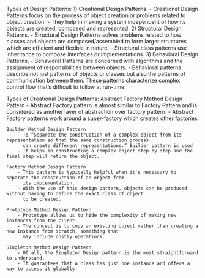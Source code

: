 Types of Design Patterns:
    1) Creational Design Patterns.
        - Creational Design Patterns focus on the process of object creation or problems related to object creation. 
        - They help in making a system independent of how its objects are created, composed and represented.
    2) Structural Design Patterns.
        - Structural Design Patterns solves problems related to how classes and objects are composed/assembled to 
          form larger structures which are efficient and flexible in nature. 
        - Structural class patterns use inheritance to compose interfaces or implementations. 
    3) Behavioral Design Patterns.
        - Behavioral Patterns are concerned with algorithms and the assignment of responsibilities between objects. 
        - Behavioral patterns describe not just patterns of objects or classes but also the patterns of communication between them. These patterns characterize complex control flow that’s difficult to follow at run-time. 



Types of Creational Design Patterns:
    Abstract Factory Method Design Pattern
        - Abstract Factory pattern is almost similar to Factory Pattern and is considered as another layer of abstraction 
          over factory pattern.
        - Abstract Factory patterns work around a super-factory which creates other factories.

    Builder Method Design Pattern
        - To “Separate the construction of a complex object from its representation so that the same construction process 
          can create different representations.” Builder pattern is used
        - It helps in constructing a complex object step by step and the final step will return the object.

    Factory Method Design Pattern
        - This pattern is typically helpful when it's necessary to separate the construction of an object from 
          its implementation.
        - With the use of this design pattern, objects can be produced without having to define the exact class of object 
          to be created.

    Prototype Method Design Pattern
        - Prototype allows us to hide the complexity of making new instances from the client.
        - The concept is to copy an existing object rather than creating a new instance from scratch, something that 
          may include costly operations.
    
    Singleton Method Design Pattern
        - Of all, the Singleton Design pattern is the most straightforward to understand.
        - It guarantees that a class has just one instance and offers a way to access it globally.